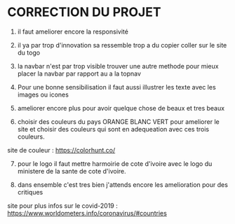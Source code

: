 # CORRECTION DU PROJET

1. il faut ameliorer encore la responsivité

2. il ya par trop d'innovation sa ressemble trop a du copier coller sur le site du togo

3. la navbar n'est par trop visible trouver une autre methode pour mieux placer la navbar par rapport au a la  topnav

4. Pour une bonne sensibilisation il faut aussi illustrer les texte avec les images ou icones

5. ameliorer encore plus pour avoir quelque chose de beaux et tres beaux

6. choisir des couleurs du pays ORANGE BLANC VERT pour ameliorer le site et choisir des couleurs qui sont en adequeation avec ces trois couleurs.

site de couleur : https://colorhunt.co/

7. pour le logo il faut mettre harmoirie de cote d'ivoire avec le logo du ministere de la sante de cote d'ivoire.

8. dans ensemble c'est tres bien j'attends encore les amelioration pour des critiques

site pour plus infos sur le covid-2019 : https://www.worldometers.info/coronavirus/#countries
